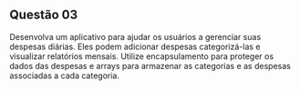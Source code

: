 ## Questão 03

Desenvolva um aplicativo para ajudar os usuários a gerenciar suas despesas diárias. Eles podem adicionar despesas categorizá-las e visualizar relatórios mensais. Utilize encapsulamento para proteger os dados das despesas e arrays para armazenar as categorias e as despesas associadas a cada categoria.